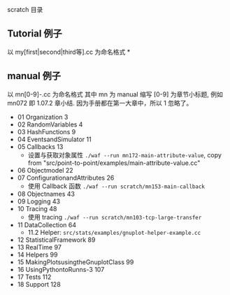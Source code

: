scratch 目录

## Tutorial 例子
 以 my[first|second|third等].cc 为命名格式
 * 

## manual 例子
 以 mn[0-9]-<orignal-source>.cc 为命名格式
 其中 mn 为 manual 缩写 [0-9] 为章节小标题, 例如 mn072 即 1.07.2 章小结. 因为手册都在第一大章中，所以 1 忽略了。
 
* 01 Organization 3
* 02 RandomVariables 4
* 03 HashFunctions 9
* 04 EventsandSimulator 11
* 05 Callbacks 13
   - 设置与获取对象属性 `./waf --run mn172-main-attribute-value`, copy from "src/point-to-point/examples/main-attribute-value.cc"
* 06 Objectmodel 22
* 07 ConfigurationandAttributes 26
   - 使用 Callback 函数 `./waf --run scratch/mn153-main-callback`
* 08 Objectnames 43
* 09 Logging 43
* 10 Tracing 48
  - 使用 tracing `./waf --run scratch/mn103-tcp-large-transfer`
* 11 DataCollection 64
  - 11.2 Helper: `src/stats/examples/gnuplot-helper-example.cc`
* 12 StatisticalFramework 89
* 13 RealTime 97
* 14 Helpers 99
* 15 MakingPlotsusingtheGnuplotClass 99
* 16 UsingPythontoRunns-3 107
* 17 Tests 112
* 18 Support 128

  
 
 
